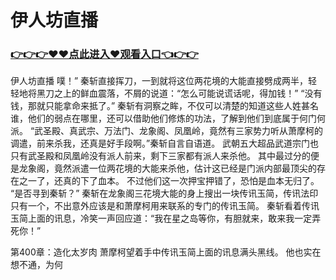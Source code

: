 # 伊人坊直播

### <a href="https://github.com/xinfue/dunp/issues/2">👉👉👉♥♥点此进入♥观看入口👈👉👉</a>

伊人坊直播
噗！”
    秦斩直接挥刀，一到就将这位两花境的大能直接劈成两半，轻轻地将黑刀之上的鲜血震落，不屑的说道：“怎么可能说谎话呢，得加钱！”
    “没有钱，那就只能拿命来抵了。”
    秦斩有洞察之眸，不仅可以清楚的知道这些人姓甚名谁，他们的弱点在哪里，还可以借助他们修炼的功法，了解到他们到底属于何门何派。
    “武圣殿、真武宗、万法门、龙象阁、凤凰岭，竟然有三家势力听从萧摩柯的调遣，前来杀我，还真是好手段啊。”秦斩自言自语道。
    武朝五大超品武道宗门也只有武圣殿和凤凰岭没有派人前来，剩下三家都有派人来杀他。
    其中最过分的便是龙象阁，竟然派遣一位两花境的大能来杀他，估计这已经是门派内部最顶尖的存在之一了，还真的下了血本。
    不过他们这一次押宝押错了，恐怕是血本无归了。
    “是否寻到秦斩？”
    秦斩在龙象阁三花境大能的身上搜出一块传讯玉简，传讯法印只有一个，不出意外应该是和萧摩柯用来联系的专门的传讯玉简。
    秦斩看着传讯玉简上面的讯息，冷笑一声回应道：“我在星之岛等你，有胆就来，敢来我一定弄死你！”

第400章：造化太岁肉
    萧摩柯望着手中传讯玉简上面的讯息满头黑线。
    他也实在想不通，为何
